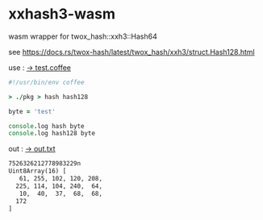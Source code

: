 <!-- EDIT /Users/z/iuser/xxhash3-wasm/README.md -->

# xxhash3-wasm

wasm wrapper for twox_hash::xxh3::Hash64

see https://docs.rs/twox-hash/latest/twox_hash/xxh3/struct.Hash128.html

use :
[→ test.coffee](test.coffee)

```coffee
#!/usr/bin/env coffee

> ./pkg > hash hash128

byte = 'test'

console.log hash byte
console.log hash128 byte

```


out :
[→ out.txt](out.txt)

```txt
7526326212778983229n
Uint8Array(16) [
   61, 255, 102, 120, 208,
  225, 114, 104, 240,  64,
   10,  40,  37,  68,  68,
  172
]
```

